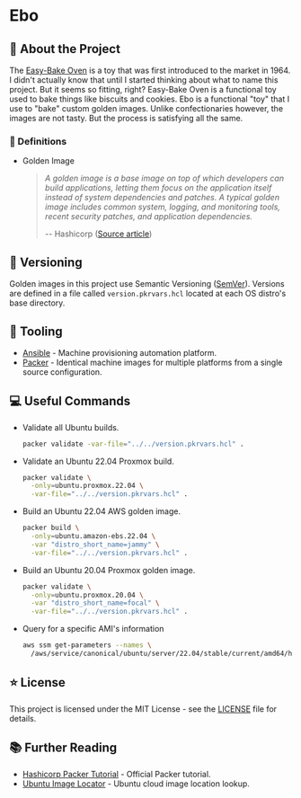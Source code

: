 # Ebo

## 🚀 About the Project

The [Easy-Bake Oven](https://en.wikipedia.org/wiki/Easy-Bake_Oven) is a toy that was first introduced to the market in
1964. I didn't actually know that until I started thinking about what to name this project. But it seems so fitting,
right?  Easy-Bake Oven is a functional toy used to bake things like biscuits and cookies.  Ebo is a functional "toy"
that I use to "bake" custom golden images.  Unlike confectionaries however, the images are not tasty. But the process is
satisfying all the same.

### 📖 Definitions

*   Golden Image

    > _A golden image is a base image on top of which developers can build applications, letting them focus on the
    > application itself instead of system dependencies and patches. A typical golden image includes common system,
    > logging, and monitoring tools, recent security patches, and application dependencies._
    >
    > -- Hashicorp ([Source article](https://learn.hashicorp.com/tutorials/packer/golden-image-with-hcp-packer))

## 💽 Versioning

Golden images in this project use Semantic Versioning ([SemVer](https://semver.org/)). Versions are defined in a file
called `version.pkrvars.hcl` located at each OS distro's base directory.

## 🔧 Tooling

*   [Ansible](https://www.ansible.com/) - Machine provisioning automation platform.
*   [Packer](https://www.packer.io/) - Identical machine images for multiple platforms from a single source 
    configuration.

## 💻 Useful Commands

*   Validate all Ubuntu builds.

    ```sh
    packer validate -var-file="../../version.pkrvars.hcl" .
    ```

*   Validate an Ubuntu 22.04 Proxmox build.

    ```sh
    packer validate \
      -only=ubuntu.proxmox.22.04 \
      -var-file="../../version.pkrvars.hcl" .
    ```

*   Build an Ubuntu 22.04 AWS golden image.

    ```sh
    packer build \
      -only=ubuntu.amazon-ebs.22.04 \
      -var "distro_short_name=jammy" \
      -var-file="../../version.pkrvars.hcl" .
    ```

*   Build an Ubuntu 20.04 Proxmox golden image.

    ```sh
    packer validate \
      -only=ubuntu.proxmox.20.04 \
      -var "distro_short_name=focal" \
      -var-file="../../version.pkrvars.hcl" .
    ```

*   Query for a specific AMI's information

    ```sh
    aws ssm get-parameters --names \
      /aws/service/canonical/ubuntu/server/22.04/stable/current/amd64/hvm/ebs-gp2/ami-id
    ```

## ⭐ License

This project is licensed under the MIT License - see the [LICENSE](./LICENSE) file for details.

## 📚 Further Reading

*   [Hashicorp Packer Tutorial](https://learn.hashicorp.com/tutorials/packer/golden-image-with-hcp-packer) - Official Packer tutorial.
*   [Ubuntu Image Locator](https://cloud-images.ubuntu.com/locator/) - Ubuntu cloud image location lookup.
